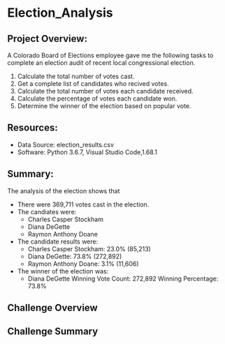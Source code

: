 # Election_Analysis
## Project Overview:
A Colorado Board of Elections employee gave me the following tasks to complete an election audit of recent local congressional election.
  1. Calculate the total number of votes cast.
  2. Get a complete list of candidates who recived votes.
  3. Calculate the total number of votes each candidate received.
  4. Calculate the percentage of votes each candidate won.
  5. Determine the winner of the election based on popular vote.
## Resources:
- Data Source: election_results.csv
- Software: Python 3.6.7, Visual Studio Code,1.68.1
## Summary:
The analysis of the election shows that
- There were 369,711 votes cast in the election.
- The candiates were:
  - Charles Casper Stockham
  - Diana DeGette
  - Raymon Anthony Doane
- The candidate results were:
  - Charles Casper Stockham: 23.0% (85,213)
  - Diana DeGette: 73.8% (272,892)
  - Raymon Anthony Doane: 3.1% (11,606)
- The winner of the election was:
  - Diana DeGette
    Winning Vote Count: 272,892
    Winning Percentage: 73.8%
## Challenge Overview
## Challenge Summary
  
  
